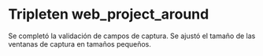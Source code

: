 # Tripleten web_project_around

Se completó la validación de campos de captura. Se ajustó el tamaño de las ventanas de captura en tamaños pequeños.
